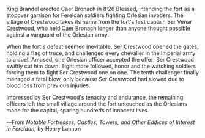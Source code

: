 King Brandel erected Caer Bronach in 8:26 Blessed, intending the fort as a stopover garrison for Fereldan soldiers fighting Orlesian invaders. The village of Crestwood takes its name from the fort's first captain Ser Venar Crestwood, who held Caer Bronach longer than anyone thought possible against a vanguard of the Orlesian army.

When the fort's defeat seemed inevitable, Ser Crestwood opened the gates, holding a flag of truce, and challenged every chevalier in the Imperial army to a duel. Amused, one Orlesian officer accepted the offer; Ser Crestwood swiftly cut him down. Eight more followed, honor and the watching soldiers forcing them to fight Ser Crestwood one on one. The tenth challenger finally managed a fatal blow, only because Ser Crestwood had slowed due to blood loss from previous injuries.

Impressed by Ser Crestwood's tenacity and endurance, the remaining officers left the small village around the fort untouched as the Orlesians made for the capital, sparing hundreds of innocent lives.

—From <i> Notable Fortresses, Castles, Towers, and Other Edifices of Interest in Fereldan, </i> by Henry Lannon
